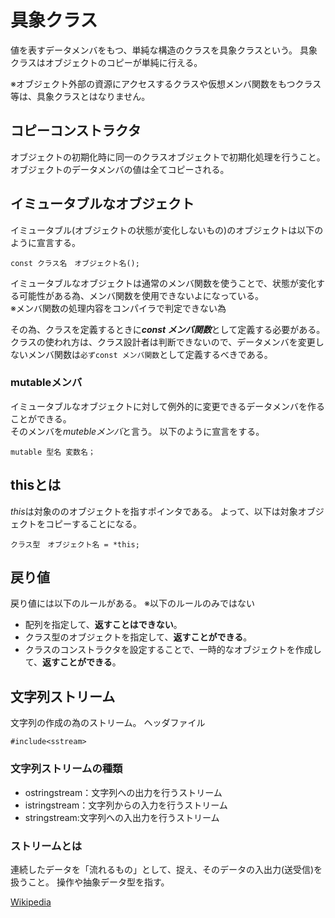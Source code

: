 # 具象クラス
値を表すデータメンバをもつ、単純な構造のクラスを具象クラスという。
具象クラスはオブジェクトのコピーが単純に行える。

※オブジェクト外部の資源にアクセスするクラスや仮想メンバ関数をもつクラス等は、具象クラスとはなりません。

## コピーコンストラクタ
オブジェクトの初期化時に同一のクラスオブジェクトで初期化処理を行うこと。  
オブジェクトのデータメンバの値は全てコピーされる。

## イミュータブルなオブジェクト
イミュータブル(オブジェクトの状態が変化しないもの)のオブジェクトは以下のように宣言する。
```
const クラス名　オブジェクト名();
```

イミュータブルなオブジェクトは通常のメンバ関数を使うことで、状態が変化する可能性がある為、メンバ関数を使用できないよになっている。  
※メンバ関数の処理内容をコンパイラで判定できない為

その為、クラスを定義するときに***const メンバ関数***として定義する必要がある。
クラスの使われ方は、クラス設計者は判断できないので、データメンバを変更しないメンバ関数は`必ずconst メンバ関数`として定義するべきである。

### mutableメンバ
イミュータブルなオブジェクトに対して例外的に変更できるデータメンバを作ることができる。  
そのメンバを*mutebleメンバ*と言う。
以下のように宣言をする。
```
mutable 型名 変数名；
```

## thisとは
*this*は対象ののオブジェクトを指すポインタである。 
よって、以下は対象オブジェクトをコピーすることになる。
```
クラス型　オブジェクト名 = *this;
```

## 戻り値
戻り値には以下のルールがある。
※以下のルールのみではない
 - 配列を指定して、**返すことはできない**。
 - クラス型のオブジェクトを指定して、**返すことができる**。
 - クラスのコンストラクタを設定することで、一時的なオブジェクトを作成して、**返すことができる**。

 ## 文字列ストリーム
 文字列の作成の為のストリーム。
 ヘッダファイル
 ```
 #include<sstream>
 ```

### 文字列ストリームの種類
 - ostringstream：文字列への出力を行うストリーム
 - istringstream：文字列からの入力を行うストリーム
 - stringstream:文字列への入出力を行うストリーム

### ストリームとは
連続したデータを「流れるもの」として、捉え、そのデータの入出力(送受信)を扱うこと。
操作や抽象データ型を指す。

[Wikipedia](https://ja.wikipedia.org/wiki/%E3%82%B9%E3%83%88%E3%83%AA%E3%83%BC%E3%83%A0_(%E3%83%97%E3%83%AD%E3%82%B0%E3%83%A9%E3%83%9F%E3%83%B3%E3%82%B0))
